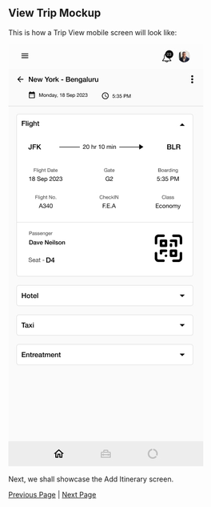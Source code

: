 ## View Trip Mockup

This is how a Trip View mobile screen will look like:

![UI Mockup](../artifacts/View-trip.png)

Next, we shall showcase the Add Itinerary screen.


[Previous Page](./UI_Mock.md) | [Next Page](./AddItinerary.md)